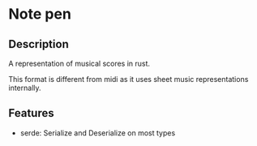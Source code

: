 # Note pen

## Description
A representation of musical scores in rust.

This format is different from midi as it uses sheet music representations internally.

## Features
- serde: Serialize and Deserialize on most types
